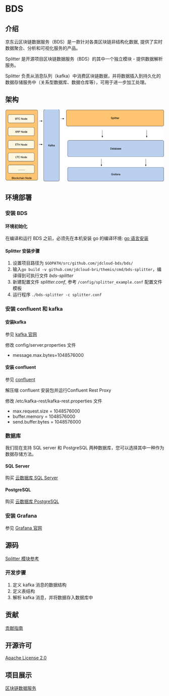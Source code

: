 # BDS
## 介绍
京东云区块链数据服务（BDS）是一款针对各类区块链非结构化数据, 提供了实时数据聚合、分析和可视化服务的产品。

Splitter 是开源项目区块链数据服务（BDS）的其中一个独立模块 - 提供数据解析服务。

Splitter 负责从消息队列（kafka）中消费区块链数据，并将数据插入到持久化的数据存储服务中（关系型数据库、数据仓库等），可用于进一步加工处理。

## 架构
![架构](./docs/bds-architecture.jpg)

## 环境部署 
### 安装 BDS
#### 环境初始化
在编译和运行 BDS 之前，必须先在本机安装 go 的编译环境: [go 语言安装](https://golang.org/doc/install)

#### Splitter 安装步骤

1. 设置项目路径为 `$GOPATH/src/github.com/jdcloud-bds/bds/`
2. 输入`go build -v github.com/jdcloud-bri/themis/cmd/bds-splitter`，编译得到可执行文件 *bds-splitter*
3. 新建配置文件 *splitter.conf*, 参考 `/config/splitter_example.conf` 配置文件模板
4. 运行程序 `./bds-splitter -c splitter.conf`

### 安装 confluent 和 kafka
#### 安装kafka
参见 [kafka 官网](http://kafka.apache.org/quickstart)

修改 config/server.properties 文件

* message.max.bytes=1048576000

#### 安装 confluent
参见 [confluent](https://docs.confluent.io/current/installation/installing_cp/zip-tar.html#prod-kafka-cli-install)

解压缩 confluent 安装包并运行Confluent Rest Proxy

修改 /etc/kafka-rest/kafka-rest.properties 文件

* max.request.size = 1048576000
* buffer.memory = 1048576000
* send.buffer.bytes = 1048576000

### 数据库
我们现在支持 SQL server 和 PostgreSQL 两种数据库，您可以选择其中一种作为数据存储方法。

#### SQL Server
购买 [云数据库 SQL Server](https://www.jdcloud.com/cn/products/jcs-for-sql-server)

#### PostgreSQL 
购买 [云数据库 PostgreSQL](https://www.jdcloud.com/cn/products/jcs-for-postgresql)

### 安装 Grafana 
参见 [Grafana 官网](https://grafana.com/)

## 源码
[Splitter 模块参考](./splitter/README.md)

### 开发步骤

1. 定义 kafka 消息的数据结构
2. 定义表结构
3. 解析 kafka 消息，并将数据存入数据库中

## 贡献
[贡献指南](./CONTRIBUTING.md)

## 开源许可 
[Apache License 2.0](./LICENSE)

## 项目展示
[区块链数据服务](https://bds.jdcloud.com/)

